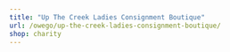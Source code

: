 ```yaml
---
title: "Up The Creek Ladies Consignment Boutique"
url: /owego/up-the-creek-ladies-consignment-boutique/
shop: charity
---
```

